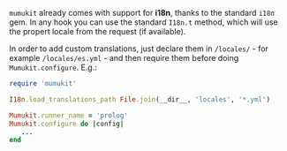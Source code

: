 `mumukit` already comes with support for **i18n**, thanks to the standard `i18n` gem. In any hook you can use the standard `I18n.t` method, which will use the propert locale from the request (if available).

In order to add custom translations, just declare them in `/locales/` - for example `/locales/es.yml` - and then require them before doing `Mumukit.configure`. E.g.: 

```ruby
require 'mumukit'

I18n.load_translations_path File.join(__dir__, 'locales', '*.yml')

Mumukit.runner_name = 'prolog'
Mumukit.configure do |config|
   ...
end
```
